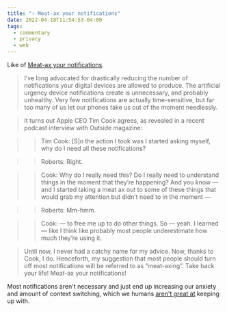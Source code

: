 ```yaml
---
title: "› Meat-ax your notifications"
date: 2022-04-18T11:54:53-04:00
tags:
  - commentary
  - privacy
  - web
---
```


Like of [Meat-ax your notifications](https://onefoottsunami.com/2020/12/16/meat-ax-your-notifications/).

<!--more-->

> I’ve long advocated for drastically reducing the number of notifications your
> digital devices are allowed to produce. The artificial urgency device
> notifications create is unnecessary, and probably unhealthy. Very few
> notifications are actually time-sensitive, but far too many of us let our
> phones take us out of the moment needlessly.

> It turns out Apple CEO Tim Cook agrees, as revealed in a recent podcast
> interview with Outside magazine:

> > Tim Cook: [S]o the action I took was I started asking myself, why do I need
> > all these notifications?

> > Roberts: Right.

> > Cook: Why do I really need this? Do I really need to understand things in
> > the moment that they’re happening? And you know — and I started taking a
> > meat ax out to some of these things that would grab my attention but didn’t
> > need to in the moment —

> > Roberts: Mm-hmm.

> > Cook: — to free me up to do other things. So — yeah. I learned — like I
> > think like probably most people underestimate how much they’re using it.

> Until now, I never had a catchy name for my advice. Now, thanks to Cook, I
> do. Henceforth, my suggestion that most people should turn off most
> notifications will be referred to as “meat-axing”. Take back your life!
> Meat-ax your notifications!

Most notifications aren't necessary and just end up increasing our anxiety and
amount of context switching, which we humans [aren't great
at](https://www.atlassian.com/blog/productivity/context-switching) keeping up
with.
